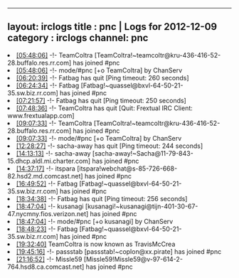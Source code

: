
---
layout: irclogs
title : pnc | Logs for 2012-12-09
category : irclogs
channel: pnc
---
<li class="logitem"><a href="#05:48:06" name="05:48:06" class="time">[05:48:06]</a> -!- <span class="join">TeamColtra</span> [TeamColtra!~teamcoltr@kru-436-416-52-28.buffalo.res.rr.com] has joined #pnc </li>
<li class="logitem"><a href="#05:48:06" name="05:48:06" class="time">[05:48:06]</a> -!- mode/<span class="mode">#pnc</span> [+o TeamColtra] by ChanServ </li>
<li class="logitem"><a href="#06:20:39" name="06:20:39" class="time">[06:20:39]</a> -!- <span class="quit">Fatbag</span> has quit [Ping timeout: 260 seconds] </li>
<li class="logitem"><a href="#06:24:34" name="06:24:34" class="time">[06:24:34]</a> -!- <span class="join">Fatbag</span> [Fatbag!~quassel@bxvl-64-50-21-35.sw.biz.rr.com] has joined #pnc </li>
<li class="logitem"><a href="#07:21:57" name="07:21:57" class="time">[07:21:57]</a> -!- <span class="quit">Fatbag</span> has quit [Ping timeout: 250 seconds] </li>
<li class="logitem"><a href="#07:48:36" name="07:48:36" class="time">[07:48:36]</a> -!- <span class="quit">TeamColtra</span> has quit [Quit: Frextual IRC Client: www.frextualapp.com] </li>
<li class="logitem"><a href="#09:07:33" name="09:07:33" class="time">[09:07:33]</a> -!- <span class="join">TeamColtra</span> [TeamColtra!~teamcoltr@kru-436-416-52-28.buffalo.res.rr.com] has joined #pnc </li>
<li class="logitem"><a href="#09:07:33" name="09:07:33" class="time">[09:07:33]</a> -!- mode/<span class="mode">#pnc</span> [+o TeamColtra] by ChanServ </li>
<li class="logitem"><a href="#12:28:27" name="12:28:27" class="time">[12:28:27]</a> -!- <span class="quit">sacha-away</span> has quit [Ping timeout: 244 seconds] </li>
<li class="logitem"><a href="#14:13:13" name="14:13:13" class="time">[14:13:13]</a> -!- <span class="join">sacha-away</span> [sacha-away!~Sacha@11-79-843-15.dhcp.aldl.mi.charter.com] has joined #pnc </li>
<li class="logitem"><a href="#14:37:17" name="14:37:17" class="time">[14:37:17]</a> -!- <span class="join">itspara</span> [itspara!webchat@s-85-726-668-82.hsd2.md.comcast.net] has joined #pnc </li>
<li class="logitem"><a href="#16:49:52" name="16:49:52" class="time">[16:49:52]</a> -!- <span class="join">Fatbag</span> [Fatbag!~quassel@bxvl-64-50-21-35.sw.biz.rr.com] has joined #pnc </li>
<li class="logitem"><a href="#18:34:38" name="18:34:38" class="time">[18:34:38]</a> -!- <span class="quit">Fatbag</span> has quit [Ping timeout: 256 seconds] </li>
<li class="logitem"><a href="#18:47:04" name="18:47:04" class="time">[18:47:04]</a> -!- <span class="join">kusanagi</span> [kusanagi!~kusanagi@tijn-401-30-67-47.nycmny.fios.verizon.net] has joined #pnc </li>
<li class="logitem"><a href="#18:47:04" name="18:47:04" class="time">[18:47:04]</a> -!- mode/<span class="mode">#pnc</span> [+o kusanagi] by ChanServ </li>
<li class="logitem"><a href="#18:48:23" name="18:48:23" class="time">[18:48:23]</a> -!- <span class="join">Fatbag</span> [Fatbag!~quassel@bxvl-64-50-21-35.sw.biz.rr.com] has joined #pnc </li>
<li class="logitem"><a href="#19:32:40" name="19:32:40" class="time">[19:32:40]</a> <span class="nick">TeamColtra</span> is now known as <span class="nick">TravisMcCrea</span> </li>
<li class="logitem"><a href="#19:45:16" name="19:45:16" class="time">[19:45:16]</a> -!- <span class="join">passstab</span> [passstab!~coplon@xx.pirate] has joined #pnc </li>
<li class="logitem"><a href="#21:16:52" name="21:16:52" class="time">[21:16:52]</a> -!- <span class="join">Missle59</span> [Missle59!Missle59@v-97-614-2-764.hsd8.ca.comcast.net] has joined #pnc </li>


